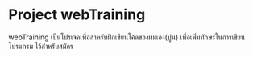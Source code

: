 # Project webTraining 

webTraining เป็นโปรเจคเพื่อสำหรับฝึกเขียนโค้ดของผมเอง(ปูน) เพื่อเพิ่มทักษะในการเขียนโปรแกรม ไว้สำหรับสมัคร 
